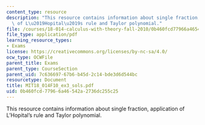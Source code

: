 ```yaml
---
content_type: resource
description: "This resource contains information about single fraction, application\
  \ of L\u2019Hopital\u2019s rule and Taylor polynomial."
file: /courses/18-014-calculus-with-theory-fall-2010/0b460fcd77966a46542a2736dc255c25_MIT18_014F10_ex3_sols.pdf
file_type: application/pdf
learning_resource_types:
- Exams
license: https://creativecommons.org/licenses/by-nc-sa/4.0/
ocw_type: OCWFile
parent_title: Exams
parent_type: CourseSection
parent_uid: 7c636697-67b6-b45d-2c14-bde3d6d544bc
resourcetype: Document
title: MIT18_014F10_ex3_sols.pdf
uid: 0b460fcd-7796-6a46-542a-2736dc255c25
---
```

This resource contains information about single fraction, application of L’Hopital’s rule and Taylor polynomial.